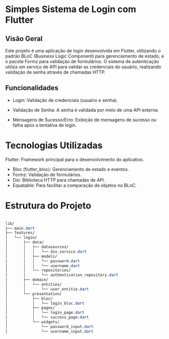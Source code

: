# Simples Sistema de Login com Flutter

## Visão Geral

Este projeto é uma aplicação de login desenvolvida em Flutter, utilizando o padrão BLoC (Business Logic Component) para gerenciamento de estado, e o pacote Formz para validação de formulários. O sistema de autenticação utiliza um serviço de API para validar as credenciais do usuário, realizando validação de senha através de chamadas HTTP.

## Funcionalidades
- Login: Validação de credenciais (usuário e senha).

- Validação de Senha: A senha é validada por meio de uma API externa.

- Mensagens de Sucesso/Erro: Exibição de mensagens de sucesso ou falha após a tentativa de login.

# Tecnologias Utilizadas

Flutter: Framework principal para o desenvolvimento do aplicativo.

- Bloc (flutter_bloc): Gerenciamento de estado e eventos.
- Formz: Validação de formulários.
- Dio: Biblioteca HTTP para chamadas de API.
- Equatable: Para facilitar a comparação de objetos no BLoC.

# Estrutura do Projeto
```css

lib/
├── main.dart
├── features/
│   └── login/
│       ├── data/
│       │   ├── datasources/
│       │   │   └── dio_service.dart
│       │   ├── models/
│       │   │   └── password.dart
│       │   │   └── username.dart
│       │   └── repositories/
│       │       └── authentication_repository.dart
│       ├── domain/
│       │   └── entities/
│       │       └── user_entitie.dart
│       └── presentation/
│           ├── bloc/
│           │   └── login_bloc.dart
│           ├── pages/
│           │   └── login_page.dart
│           │   └── success_page.dart
│           └── widgets/
│               └── password_input.dart
│               └── username_input.dart

```